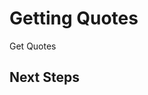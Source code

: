 # Getting Quotes

Get Quotes

## Next Steps



<script src="../../scripts/requesttabs.js"></script>
<script src="../../scripts/responsetabs.js"></script>
<script src="../../scripts/copy.js"></script>